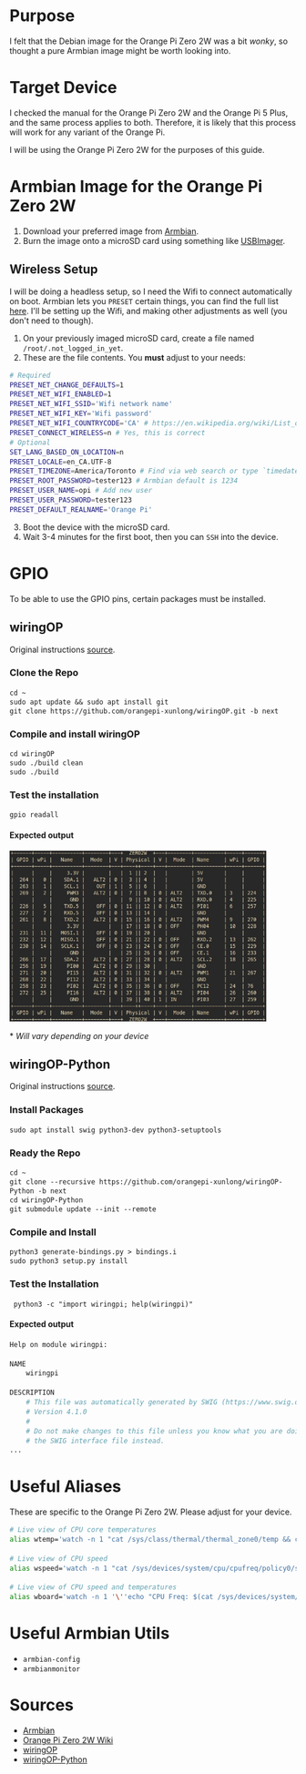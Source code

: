 # Purpose

I felt that the Debian image for the Orange Pi Zero 2W was a bit _wonky_, so thought a pure Armbian image might be worth looking into.

# Target Device

I checked the manual for the Orange Pi Zero 2W and the Orange Pi 5 Plus, and the same process applies to both. Therefore, it is likely that this process will work for any variant of the Orange Pi.

I will be using the Orange Pi Zero 2W for the purposes of this guide.

# Armbian Image for the Orange Pi Zero 2W

1. Download your preferred image from [Armbian](https://www.armbian.com/orange-pi-zero-2w/).
2. Burn the image onto a microSD card using something like [USBImager](https://bztsrc.gitlab.io/usbimager/).

## Wireless Setup

I will be doing a headless setup, so I need the Wifi to connect automatically on boot. Armbian lets you `PRESET` certain things, you can find the full list [here](https://github.com/armbian/build/blob/66b0171516297ced0b0fead62c2f2763627176e5/extensions/preset-firstrun.sh). I'll be setting up the Wifi, and making other adjustments as well (you don't need to though).

1. On your previously imaged microSD card, create a file named `/root/.not_logged_in_yet`.
2. These are the file contents. You **must** adjust to your needs:

```bash
# Required
PRESET_NET_CHANGE_DEFAULTS=1
PRESET_NET_WIFI_ENABLED=1
PRESET_NET_WIFI_SSID='Wifi network name'
PRESET_NET_WIFI_KEY='Wifi password'
PRESET_NET_WIFI_COUNTRYCODE='CA' # https://en.wikipedia.org/wiki/List_of_ISO_3166_country_codes
PRESET_CONNECT_WIRELESS=n # Yes, this is correct
# Optional
SET_LANG_BASED_ON_LOCATION=n
PRESET_LOCALE=en_CA.UTF-8
PRESET_TIMEZONE=America/Toronto # Find via web search or type `timedatectl list-timezones` in a linux terminal
PRESET_ROOT_PASSWORD=tester123 # Armbian default is 1234
PRESET_USER_NAME=opi # Add new user
PRESET_USER_PASSWORD=tester123
PRESET_DEFAULT_REALNAME='Orange Pi'
```

3. Boot the device with the microSD card.
4. Wait 3-4 minutes for the first boot, then you can `SSH` into the device.

# GPIO

To be able to use the GPIO pins, certain packages must be installed.

## wiringOP

Original instructions [source](http://www.orangepi.org/orangepiwiki/index.php/Orange_Pi_Zero_2W#How_to_install_wiringOP).

### Clone the Repo

```shell
cd ~
sudo apt update && sudo apt install git
git clone https://github.com/orangepi-xunlong/wiringOP.git -b next
```

### Compile and install wiringOP

```shell
cd wiringOP
sudo ./build clean
sudo ./build
```

### Test the installation

```shell
gpio readall
```

#### Expected output

<img src="./gpio.jpg" height="300" alt='gpio table'/>

\* _Will vary depending on your device_

## wiringOP-Python

Original instructions [source](http://www.orangepi.org/orangepiwiki/index.php/Orange_Pi_Zero_2W#How_to_install_wiringOP).

### Install Packages

```shell
sudo apt install swig python3-dev python3-setuptools
```

### Ready the Repo

```shell
cd ~
git clone --recursive https://github.com/orangepi-xunlong/wiringOP-Python -b next
cd wiringOP-Python
git submodule update --init --remote
```

### Compile and Install

```shell
python3 generate-bindings.py > bindings.i
sudo python3 setup.py install
```

### Test the Installation

```shell
 python3 -c "import wiringpi; help(wiringpi)"
```

#### Expected output

```Python
Help on module wiringpi:

NAME
    wiringpi

DESCRIPTION
    # This file was automatically generated by SWIG (https://www.swig.org).
    # Version 4.1.0
    #
    # Do not make changes to this file unless you know what you are doing - modify
    # the SWIG interface file instead.
...
```

# Useful Aliases

These are specific to the Orange Pi Zero 2W. Please adjust for your device.

```bash
# Live view of CPU core temperatures
alias wtemp='watch -n 1 "cat /sys/class/thermal/thermal_zone0/temp && cat /sys/class/thermal/thermal_zone1/temp && cat /sys/class/thermal/thermal_zone2/temp && cat /sys/class/thermal/thermal_zone3/temp"'

# Live view of CPU speed
alias wspeed='watch -n 1 "cat /sys/devices/system/cpu/cpufreq/policy0/scaling_cur_freq"'

# Live view of CPU speed and temperatures
alias wboard='watch -n 1 '\''echo "CPU Freq: $(cat /sys/devices/system/cpu/cpufreq/policy0/scaling_cur_freq)"; echo "CPU0: $(cat /sys/class/thermal/thermal_zone0/temp)"; echo "CPU1: $(cat /sys/class/thermal/thermal_zone1/temp)"; echo "CPU2: $(cat /sys/class/thermal/thermal_zone2/temp)"; echo "CPU3: $(cat /sys/class/thermal/thermal_zone3/temp)"'\'
```

# Useful Armbian Utils

- `armbian-config`
- `armbianmonitor`

# Sources

- [Armbian](https://www.armbian.com/orange-pi-zero-2w/)
- [Orange Pi Zero 2W Wiki](http://www.orangepi.org/orangepiwiki/index.php/Orange_Pi_Zero_2W)
- [wiringOP](https://github.com/orangepi-xunlong/wiringOP)
- [wiringOP-Python](https://github.com/orangepi-xunlong/wiringOP-Python)
